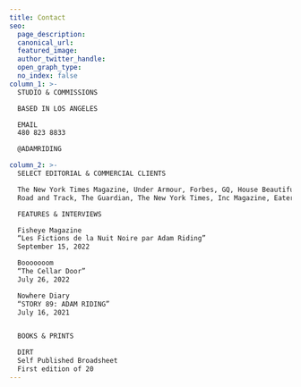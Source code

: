 ```yaml
---
title: Contact
seo:
  page_description: 
  canonical_url: 
  featured_image: 
  author_twitter_handle: 
  open_graph_type:
  no_index: false
column_1: >-
  STUDIO & COMMISSIONS

  BASED IN LOS ANGELES

  EMAIL
  480 823 8833

  @ADAMRIDING

column_2: >-
  SELECT EDITORIAL & COMMERCIAL CLIENTS

  The New York Times Magazine, Under Armour, Forbes, GQ, House Beautiful, Barrons, The Atlantic, WSJ,
  Road and Track, The Guardian, The New York Times, Inc Magazine, Eater, Los Angeles Times,                                                                                                                            Golf Digest, The Global Ambassador, and DIE ZEIT.

  FEATURES & INTERVIEWS

  Fisheye Magazine
  “Les Fictions de la Nuit Noire par Adam Riding”
  September 15, 2022

  Booooooom
  “The Cellar Door”
  July 26, 2022

  Nowhere Diary
  “STORY 89: ADAM RIDING”
  July 16, 2021


  BOOKS & PRINTS

  DIRT
  Self Published Broadsheet
  First edition of 20
---
```

